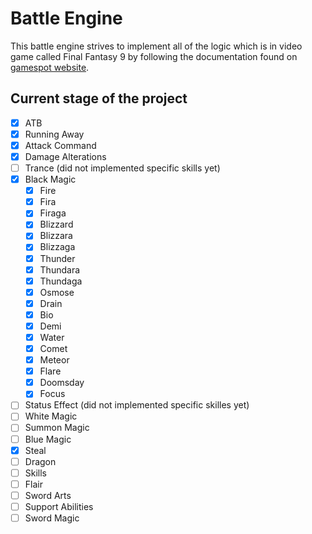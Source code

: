 ﻿# Battle Engine

This battle engine strives to implement all of the logic which is in video game called Final Fantasy 9 by following the documentation found on [gamespot website](https://gamefaqs.gamespot.com/ps/197338-final-fantasy-ix/faqs/44329).

## Current stage of the project

- [x] ATB
- [x] Running Away
- [x] Attack Command
- [x] Damage Alterations
- [ ] Trance (did not implemented specific skills yet)
- [X] Black Magic
    - [x] Fire
    - [x] Fira
    - [x] Firaga
    - [x] Blizzard
    - [x] Blizzara
    - [x] Blizzaga
    - [x] Thunder
    - [x] Thundara
    - [x] Thundaga
    - [x] Osmose
    - [x] Drain
    - [x] Bio
    - [x] Demi
    - [X] Water
    - [x] Comet
    - [X] Meteor
    - [X] Flare
    - [X] Doomsday
    - [X] Focus
- [ ] Status Effect (did not implemented specific skilles yet)
- [ ] White Magic
- [ ] Summon Magic
- [ ] Blue Magic
- [X] Steal
- [ ] Dragon
- [ ] Skills
- [ ] Flair
- [ ] Sword Arts
- [ ] Support Abilities
- [ ] Sword Magic
